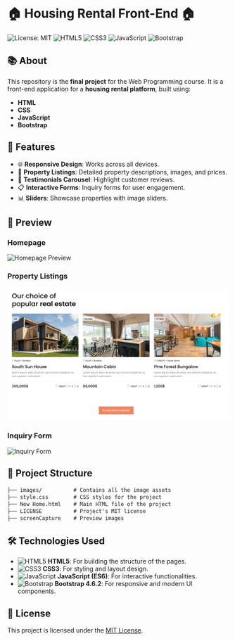 # 🏠 Housing Rental Front-End 🏠

![License: MIT](https://img.shields.io/badge/License-MIT-green) ![HTML5](https://img.shields.io/badge/HTML5-orange?logo=html5&logoColor=white) ![CSS3](https://img.shields.io/badge/CSS3-blue?logo=css3&logoColor=white) ![JavaScript](https://img.shields.io/badge/JavaScript-yellow?logo=javascript&logoColor=white) ![Bootstrap](https://img.shields.io/badge/Bootstrap-purple?logo=bootstrap&logoColor=white)

## 📚 About

This repository is the **final project** for the Web Programming course. It is a front-end application for a **housing rental platform**, built using:

- **HTML**
- **CSS**
- **JavaScript**
- **Bootstrap**

## 🎯 Features

- 🌐 **Responsive Design**: Works across all devices.
- 🏨 **Property Listings**: Detailed property descriptions, images, and prices.
- 🎡 **Testimonials Carousel**: Highlight customer reviews.
- 📋 **Interactive Forms**: Inquiry forms for user engagement.
- 📊 **Sliders**: Showcase properties with image sliders.

## 🌟 Preview

### Homepage
![Homepage Preview](screenCapture/homepage.png)

### Property Listings
![Property Listings](screenCapture/property.png)

### Inquiry Form
![Inquiry Form](screenCapture/enquiry.png)

## 📂 Project Structure

```
├── images/          # Contains all the image assets
├── style.css        # CSS styles for the project
├── New Home.html    # Main HTML file of the project
├── LICENSE          # Project's MIT license
├── screenCapture    # Preview images
```

## 🛠️ Technologies Used

- ![HTML5](https://img.shields.io/badge/-HTML5-orange?logo=html5&logoColor=white) **HTML5**: For building the structure of the pages.
- ![CSS3](https://img.shields.io/badge/-CSS3-blue?logo=css3&logoColor=white) **CSS3**: For styling and layout design.
- ![JavaScript](https://img.shields.io/badge/-JavaScript-yellow?logo=javascript&logoColor=white) **JavaScript (ES6)**: For interactive functionalities.
- ![Bootstrap](https://img.shields.io/badge/-Bootstrap-purple?logo=bootstrap&logoColor=white) **Bootstrap 4.6.2**: For responsive and modern UI components.

## 📜 License

This project is licensed under the [MIT License](LICENSE).
